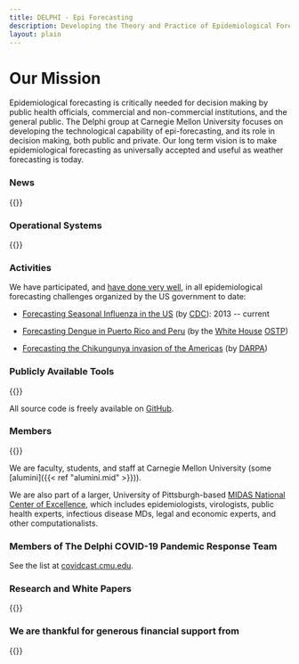 ```yaml
---
title: DELPHI - Epi Forecasting
description: Developing the Theory and Practice of Epidemiological Forecasting
layout: plain
---
```


# Our Mission

Epidemiological forecasting is critically needed for decision making
by public health officials, commercial and non-commercial
institutions, and the general public. The Delphi group at Carnegie
Mellon University focuses on developing the technological capability
of epi-forecasting, and its role in decision making, both public and
private. Our long term vision is to make epidemiological forecasting
as universally accepted and useful as weather forecasting is today.

### News

{{<news >}}

### Operational Systems

{{<systems >}}

### Activities

We have participated, and [have done very well](http://www.cs.cmu.edu/~roni/CDC%20Flu%20Challenge%202014-2018%20Results.pdf), in all epidemiological forecasting challenges organized by the US government to date:

<!--            : 2013--2014, 2014--2015 (winner),
    <a target="_blank" rel="noopener" href="https://www.cdc.gov/flu/spotlights/flu-activity-forecasts-2016-2017.htm">2015--2016 (winner)</a>
    ,
    <a target="_blank" rel="noopener" href="https://predict.phiresearchlab.org/post/57f3f440123b0f563ece2576">2016--2017 (winner)</a>
    <a target="_blank" rel="noopener" href="https://www.cdc.gov/flu/weekly/flusight/index.html#nav-group-aeff9">2017--2018 (winner)</a>-->
- [Forecasting Seasonal Influenza in the US](https://www.cdc.gov/flu/weekly/flusight/) (by [CDC](https://www.cdc.gov)): 2013 -- current
- [Forecasting Dengue in Puerto Rico and Peru](https://predict.cdc.gov/post/5a4fcc3e2c1b1669c22aa261) (by the [White House](https://www.whitehouse.gov/) [OSTP](https://www.whitehouse.gov/administration/eop/ostp))

- [Forecasting the Chikungunya invasion of the Americas](https://www.innocentive.com/ar/challenge/9933617") (by [DARPA](http://www.darpa.mil/))


### Publicly Available Tools

{{<tools >}}

 All source code is freely available on [GitHub](https://github.com/cmu-delphi/).

### Members

{{<team active=true >}}

We are faculty, students, and staff at Carnegie Mellon University (some [alumini]({{< ref "alumini.mid" >}})).

We are also part of a larger, University of Pittsburgh-based
[MIDAS National Center of Excellence](https://www.midas.pitt.edu/), which includes epidemiologists, virologists, public health experts, infectious disease MDs, legal and economic experts, and other computationalists.

### Members of The Delphi COVID-19 Pandemic Response Team

 See the list at [covidcast.cmu.edu](https://covidcast.cmu.edu/covid19-response-team.html).

### Research and White Papers

{{<research >}}

### We are thankful for generous financial support from

{{<supporters >}}